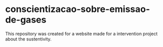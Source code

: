 # conscientizacao-sobre-emissao-de-gases
This repository was created for a website made for a intervention project about the sustentivity.
